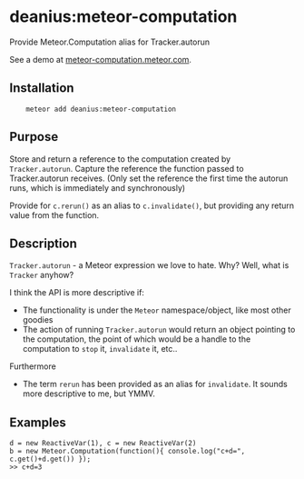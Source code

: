 # deanius:meteor-computation

Provide Meteor.Computation alias for Tracker.autorun

See a demo at [meteor-computation.meteor.com](meteor-computation.meteor.com).

## Installation

```
    meteor add deanius:meteor-computation
```

## Purpose

Store and return a reference to the computation created by
`Tracker.autorun`. Capture the reference the function passed
to Tracker.autorun receives.
(Only set the reference the first time the autorun runs,
which is immediately and synchronously)

Provide for `c.rerun()` as an alias to `c.invalidate()`,
but providing any return value from the function.


## Description

`Tracker.autorun` - a Meteor expression we love to hate. Why? Well, what is `Tracker` anyhow?

I think the API is more descriptive if:

  * The functionality is under the `Meteor` namespace/object, like most other goodies
  * The action of running `Tracker.autorun` would return an object pointing to the computation, the point of which would be a handle to the computation to `stop` it, `invalidate` it, etc..

  Furthermore
  * The term `rerun` has been provided as an alias for `invalidate`. It sounds more descriptive to me, but YMMV.

## Examples

```
d = new ReactiveVar(1), c = new ReactiveVar(2)
b = new Meteor.Computation(function(){ console.log("c+d=", c.get()+d.get()) });
>> c+d=3

```
